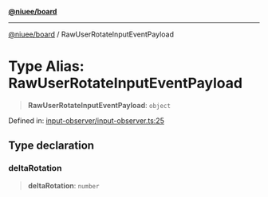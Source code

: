 [**@niuee/board**](../README.md)

***

[@niuee/board](../globals.md) / RawUserRotateInputEventPayload

# Type Alias: RawUserRotateInputEventPayload

> **RawUserRotateInputEventPayload**: `object`

Defined in: [input-observer/input-observer.ts:25](https://github.com/niuee/board/blob/a0a1179721d4f4b943b6a9bc156753ac9737e502/src/input-observer/input-observer.ts#L25)

## Type declaration

### deltaRotation

> **deltaRotation**: `number`
